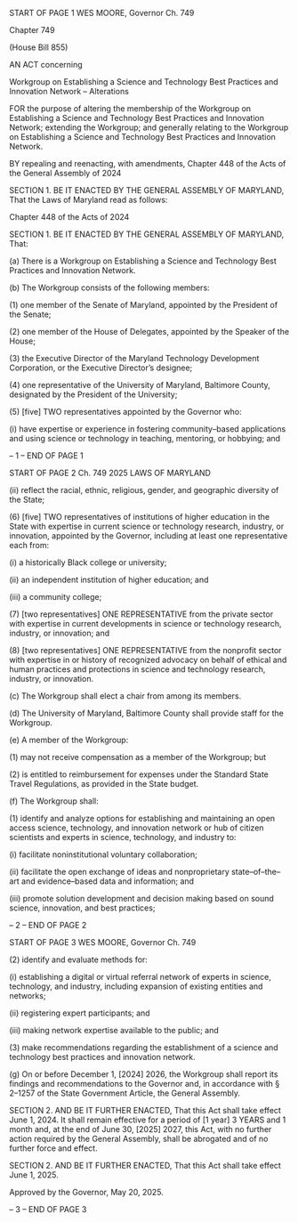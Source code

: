 START OF PAGE 1
WES MOORE, Governor Ch. 749

Chapter 749

(House Bill 855)

AN ACT concerning

Workgroup on Establishing a Science and Technology Best Practices and
Innovation Network – Alterations

FOR the purpose of altering the membership of the Workgroup on Establishing a Science
and Technology Best Practices and Innovation Network; extending the Workgroup;
and generally relating to the Workgroup on Establishing a Science and Technology
Best Practices and Innovation Network.

BY repealing and reenacting, with amendments,
Chapter 448 of the Acts of the General Assembly of 2024

SECTION 1. BE IT ENACTED BY THE GENERAL ASSEMBLY OF MARYLAND,
That the Laws of Maryland read as follows:

Chapter 448 of the Acts of 2024

SECTION 1. BE IT ENACTED BY THE GENERAL ASSEMBLY OF MARYLAND,
That:

(a) There is a Workgroup on Establishing a Science and Technology Best
Practices and Innovation Network.

(b) The Workgroup consists of the following members:

(1) one member of the Senate of Maryland, appointed by the President of
the Senate;

(2) one member of the House of Delegates, appointed by the Speaker of the
House;

(3) the Executive Director of the Maryland Technology Development
Corporation, or the Executive Director’s designee;

(4) one representative of the University of Maryland, Baltimore County,
designated by the President of the University;

(5) [five] TWO representatives appointed by the Governor who:

(i) have expertise or experience in fostering community–based
applications and using science or technology in teaching, mentoring, or hobbying; and

– 1 –
END OF PAGE 1

START OF PAGE 2
Ch. 749 2025 LAWS OF MARYLAND

(ii) reflect the racial, ethnic, religious, gender, and geographic
diversity of the State;

(6) [five] TWO representatives of institutions of higher education in the
State with expertise in current science or technology research, industry, or innovation,
appointed by the Governor, including at least one representative each from:

(i) a historically Black college or university;

(ii) an independent institution of higher education; and

(iii) a community college;

(7) [two representatives] ONE REPRESENTATIVE from the private sector
with expertise in current developments in science or technology research, industry, or
innovation; and

(8) [two representatives] ONE REPRESENTATIVE from the nonprofit
sector with expertise in or history of recognized advocacy on behalf of ethical and human
practices and protections in science and technology research, industry, or innovation.

(c) The Workgroup shall elect a chair from among its members.

(d) The University of Maryland, Baltimore County shall provide staff for the
Workgroup.

(e) A member of the Workgroup:

(1) may not receive compensation as a member of the Workgroup; but

(2) is entitled to reimbursement for expenses under the Standard State
Travel Regulations, as provided in the State budget.

(f) The Workgroup shall:

(1) identify and analyze options for establishing and maintaining an open
access science, technology, and innovation network or hub of citizen scientists and experts
in science, technology, and industry to:

(i) facilitate noninstitutional voluntary collaboration;

(ii) facilitate the open exchange of ideas and nonproprietary
state–of–the–art and evidence–based data and information; and

(iii) promote solution development and decision making based on
sound science, innovation, and best practices;

– 2 –
END OF PAGE 2

START OF PAGE 3
WES MOORE, Governor Ch. 749

(2) identify and evaluate methods for:

(i) establishing a digital or virtual referral network of experts in
science, technology, and industry, including expansion of existing entities and networks;

(ii) registering expert participants; and

(iii) making network expertise available to the public; and

(3) make recommendations regarding the establishment of a science and
technology best practices and innovation network.

(g) On or before December 1, [2024] 2026, the Workgroup shall report its findings
and recommendations to the Governor and, in accordance with § 2–1257 of the State
Government Article, the General Assembly.

SECTION 2. AND BE IT FURTHER ENACTED, That this Act shall take effect June
1, 2024. It shall remain effective for a period of [1 year] 3 YEARS and 1 month and, at the
end of June 30, [2025] 2027, this Act, with no further action required by the General
Assembly, shall be abrogated and of no further force and effect.

SECTION 2. AND BE IT FURTHER ENACTED, That this Act shall take effect June
1, 2025.

Approved by the Governor, May 20, 2025.

– 3 –
END OF PAGE 3